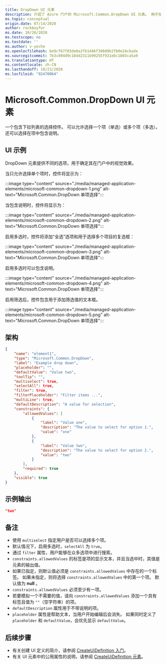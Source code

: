 ```yaml
---
title: DropDown UI 元素
description: 介绍了 Azure 门户的 Microsoft.Common.DropDown UI 元素。 用于在部署托管应用程序时从可用选项中进行选择。
ms.topic: conceptual
origin.date: 07/14/2020
author: rockboyfor
ms.date: 10/26/2020
ms.testscope: no
ms.testdate: ''
ms.author: v-yeche
ms.openlocfilehash: be9cf67f03de0a2fb1d46f39609b2fb0e24cbade
ms.sourcegitcommit: 7b3c894d9c164d2311b99255f931ebc1803ca5a9
ms.translationtype: HT
ms.contentlocale: zh-CN
ms.lasthandoff: 10/23/2020
ms.locfileid: "92470064"
---
```

# <a name="microsoftcommondropdown-ui-element"></a>Microsoft.Common.DropDown UI 元素

一个包含下拉列表的选择控件。 可以允许选择一个项（单选）或多个项（多选）。 还可以选择在项中包含说明。

## <a name="ui-sample"></a>UI 示例

DropDown 元素提供不同的选项，用于确定其在门户中的视觉效果。

当只允许选择单个项时，控件将显示为：

:::image type="content" source="./media/managed-application-elements/microsoft-common-dropdown-1.png" alt-text="Microsoft.Common.DropDown 单项选择":::

当包含说明时，控件将显示为：

:::image type="content" source="./media/managed-application-elements/microsoft-common-dropdown-2.png" alt-text="Microsoft.Common.DropDown 单项选择":::

启用多选时，控件将添加“全选”选项和用于选择多个项目的复选框：

:::image type="content" source="./media/managed-application-elements/microsoft-common-dropdown-3.png" alt-text="Microsoft.Common.DropDown 单项选择":::

启用多选时可以包含说明。

:::image type="content" source="./media/managed-application-elements/microsoft-common-dropdown-4.png" alt-text="Microsoft.Common.DropDown 单项选择":::

启用筛选后，控件包含用于添加筛选值的文本框。

:::image type="content" source="./media/managed-application-elements/microsoft-common-dropdown-5.png" alt-text="Microsoft.Common.DropDown 单项选择":::

## <a name="schema"></a>架构

```json
{
    "name": "element1",
    "type": "Microsoft.Common.DropDown",
    "label": "Example drop down",
    "placeholder": "",
    "defaultValue": "Value two",
    "toolTip": "",
    "multiselect": true,  
    "selectAll": true,  
    "filter": true,  
    "filterPlaceholder": "Filter items ...",  
    "multiLine": true,  
    "defaultDescription": "A value for selection",  
    "constraints": {
        "allowedValues": [
            {
                "label": "Value one",
                "description": "The value to select for option 1.",
                "value": "one"
            },
            {
                "label": "Value two",
                "description": "The value to select for option 2.",
                "value": "two"
            }
        ],
        "required": true
    },
    "visible": true
}
```

## <a name="sample-output"></a>示例输出

```json
"two"
```

## <a name="remarks"></a>备注

- 使用 `multiselect` 指定用户是否可以选择多个项。
- 默认情况下，启用多选时，`selectAll` 为 `true`。
- 通过 `filter` 属性，用户能够在众多选项中进行搜索。
- `constraints.allowedValues` 的标签是项的显示文本，并且当选中时，其值是元素的输出值。
- 如果已指定，则默认值必须是 `constraints.allowedValues` 中存在的一个标签。 如果未指定，则将选择 `constraints.allowedValues` 中的第一个项。 默认值为 **null** 。
- `constraints.allowedValues` 必须至少有一项。
- 若要模拟一个不需要的值，请向 `constraints.allowedValues` 添加一个具有标签且值为 `""`（空字符串）的项。
- `defaultDescription` 属性用于不带说明的项。
- `placeholder` 属性是帮助文本，当用户开始编辑后会消失。 如果同时定义了 `placeholder` 和 `defaultValue`，会优先显示 `defaultValue`。

## <a name="next-steps"></a>后续步骤

* 有关创建 UI 定义的简介，请参阅 [CreateUiDefinition 入门](create-uidefinition-overview.md)。
* 有关 UI 元素中的公用属性的说明，请参阅 [CreateUiDefinition 元素](create-uidefinition-elements.md)。

<!-- Update_Description: update meta properties, wording update, update link -->